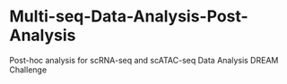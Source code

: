 # Multi-seq-Data-Analysis-Post-Analysis
Post-hoc analysis for scRNA-seq and scATAC-seq Data Analysis DREAM Challenge
